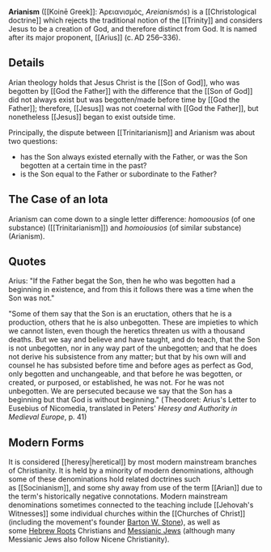 **Arianism** ([[Koinē Greek]]: Ἀρειανισμός, _Areianismós_) is a [[Christological doctrine]] which rejects the traditional notion of the [[Trinity]] and considers Jesus to be a creation of God, and therefore distinct from God. It is named after its major proponent, [[Arius]] (c. AD 256–336). 
## Details
Arian theology holds that Jesus Christ is the [[Son of God]], who was begotten by [[God the Father]] with the difference that the [[Son of God]] did not always exist but was begotten/made before time by [[God the Father]]; therefore, [[Jesus]] was not coeternal with [[God the Father]], but nonetheless [[Jesus]] began to exist outside time.

Principally, the dispute between [[Trinitarianism]] and Arianism was about two questions:
- has the Son always existed eternally with the Father, or was the Son begotten at a certain time in the past?
- is the Son equal to the Father or subordinate to the Father?
## The Case of an Iota
Arianism can come down to a single letter difference: _homoousios_ (of one substance) ([[Trinitarianism]]) and _homoiousios_ (of similar substance) (Arianism).
## Quotes
Arius: "If the Father begat the Son, then he who was begotten had a beginning in existence, and from this it follows there was a time when the Son was not."

"Some of them say that the Son is an eructation, others that he is a production, others that he is also unbegotten. These are impieties to which we cannot listen, even though the heretics threaten us with a thousand deaths. But we say and believe and have taught, and do teach, that the Son is not unbegotten, nor in any way part of the unbegotten; and that he does not derive his subsistence from any matter; but that by his own will and counsel he has subsisted before time and before ages as perfect as God, only begotten and unchangeable, and that before he was begotten, or created, or purposed, or established, he was not. For he was not unbegotten. We are persecuted because we say that the Son has a beginning but that God is without beginning." ( Theodoret: Arius's Letter to Eusebius of Nicomedia, translated in Peters' _Heresy and Authority in Medieval Europe_, p. 41)
## Modern Forms
It is considered [[heresy|heretical]] by most modern mainstream branches of Christianity. It is held by a minority of modern denominations, although some of these denominations hold related doctrines such as [[Socinianism]], and some shy away from use of the term [[Arian]] due to the term's historically negative connotations. Modern mainstream denominations sometimes connected to the teaching include [[Jehovah's Witnesses]] some individual churches within the [[Churches of Christ]] (including the movement's founder [Barton W. Stone](https://en.wikipedia.org/wiki/Barton_W._Stone "Barton W. Stone")), as well as some [Hebrew Roots](https://en.wikipedia.org/wiki/Hebrew_Roots "Hebrew Roots") Christians and [Messianic Jews](https://en.wikipedia.org/wiki/Messianic_Judaism "Messianic Judaism") (although many Messianic Jews also follow Nicene Christianity).